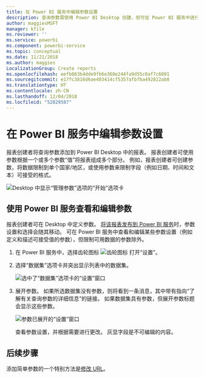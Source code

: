 ```yaml
---
title: 在 Power BI 服务中编辑参数设置
description: 查询参数需使用 Power BI Desktop 创建，但可在 Power BI 服务中进行查看和更新
author: maggiesMSFT
manager: kfile
ms.reviewer: ''
ms.service: powerbi
ms.component: powerbi-service
ms.topic: conceptual
ms.date: 11/21/2018
ms.author: maggies
LocalizationGroup: Create reports
ms.openlocfilehash: eefb863b4dde9fb6e368e244fa9d55c0af7c6001
ms.sourcegitcommit: e17fc3816d6ae403414cf5357afbf6a492822ab8
ms.translationtype: HT
ms.contentlocale: zh-CN
ms.lasthandoff: 12/04/2018
ms.locfileid: "52829587"
---
```

# <a name="edit-parameter-settings-in-the-power-bi-service"></a>在 Power BI 服务中编辑参数设置
报表创建者将查询参数添加到 Power BI Desktop 中的报表。 报表创建者可使用参数根据一个或多个参数“值”将报表组成多个部分。 例如，报表创建者可创建参数，将数据限制到单个国家/地区，或使用参数来限制字段（例如日期、时间和文本）可接受的格式。

![Desktop 中显示“管理参数”选项的“开始”选项卡](media/service-parameters/power-bi-manage-parameters.png)

## <a name="review-and-edit-parameters-in-power-bi-service"></a>使用 Power BI 服务查看和编辑参数

报表创建者可在 Desktop 中定义参数。 [将该报表发布到 Power BI 服务](desktop-upload-desktop-files.md)时，参数设置和选择会随其移动。 可在 Power BI 服务中查看和编辑某些参数设置（例如定义和描述可接受值的参数），但限制可用数据的参数除外。

1. 在 Power BI 服务中，选择齿轮图标 ![齿轮图标](media/service-parameters/power-bi-cog.png) 打开“设置”。

2. 选择“数据集”选项卡并突出显示列表中的数据集。 
    
    ![选中了“数据集”选项卡的“设置”窗口](media/service-parameters/power-bi-select-dataset2.png)

3. 展开参数。  如果所选数据集没有参数，则将看到一条消息，其中带有指向“了解有关查询参数的详细信息”的链接。 如果数据集具有参数，但展开参数标题会显示这些参数。 

    ![参数已展开的“设置”窗口](media/service-parameters/power-bi-settings.png)

    查看参数设置，并根据需要进行更改。 灰显字段是不可编辑的内容。 


## <a name="next-steps"></a>后续步骤
添加简单参数的一个特别方法是[修改 URL](service-url-filters.md)。